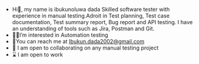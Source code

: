 - Hi👋, my name is ibukunoluwa dada
Skilled software tester with experience in manual testing.Adroit in Test planning, Test case documentation, Test summary report, Bug report and API testing.
I have an understanding of tools such as Jira, Postman and Git.
- 👩‍💻I’m interested in Automation testing 
- 📧You can reach me at Ibukun.dada2002@gmail.com
- 🤝 I am open to collaborating on any manual testing project
- ⌛ I am open to work

<!---
Ibukunoluwa170/Ibukunoluwa170 is a ✨ special ✨ repository because its `README.md` (this file) appears on your GitHub profile.
You can click the Preview link to take a look at your changes.
--->
